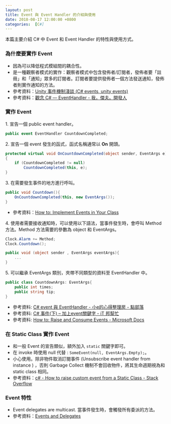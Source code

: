 ```yaml
---
layout: post
title: Event 與 Event Handler 的介紹與使用
date: 2018-08-17 12:00:00 +0800
categories:  [C#]
---
```


本篇主要介紹 C# 中 Event 和 Event Handler 的特性與使用方式。

### 為什麼要實作 Event

- 因為可以降低程式模組間的耦合性。
- 是一種觀察者模式的實作：觀察者模式中包含發佈者/訂閱者，發佈者要「註冊」和「通知」眾多的訂閱者。訂閱者要提供發佈者一個方法發送通知，發佈者則實作通知的方法。
- 參考資料：[Unity 事件機制淺談 (C# events, unity events)](https://dev.twsiyuan.com/2017/03/c-sharp-event-in-unity.html)
- 參考資料：[觀念 C# — EventHandler - 我，傑夫。開發人](https://jeffprogrammer.wordpress.com/2015/07/29/觀念-c-eventhandler/)

### 實作 Event

1\. 宣告一個 public event handler。

``` csharp
public event EventHandler CountdownCompleted;  
```

2\. 宣告一個 event 發生的函式，函式名稱通常以 **On** 開頭。

``` csharp
protected virtual void OnCountdownCompleted(object sender, EventArgs e)
{
    if (CountdownCompleted != null)
        CountdownCompleted(this, e);
}
```

3\. 在需要發生事件的地方進行呼叫。

``` csharp
public void Countdown(){
    OnCountdownCompleted(this, new EventArgs());
}
```

- 參考資料：[How to: Implement Events in Your Class](https://msdn.microsoft.com/en-us/library/5z57dxz2(v=vs.85).aspx)

4\. 使用者需要接收通知時，可以使用以下語法，當事件發生時，會呼叫 Method 方法。Method 方法需要的參數為 object 和 EventArgs。

``` csharp
Clock.Alarm += Method;
Clock.Countdown();

public void (object sender , EventArgs eventArgs){
    ...
}
```

5\. 可以繼承 EventArgs 類別，夾帶不同類型的資料至 EventHandler 中。

``` csharp
public class CountdownArgs: EventArgs{
    public int times;
    public string tip;
}
```

- 參考資料: [C# event 與 EventHandler - 小e的心得整理房 - 點部落](https://dotblogs.com.tw/enet/2017/01/23/013944)
- 參考資料: [C# 事件(下) – 加上event關鍵字 - iT 邦幫忙](https://ithelp.ithome.com.tw/articles/10228906)
- 參考資料: [How to: Raise and Consume Events - Microsoft Docs](https://docs.microsoft.com/en-us/previous-versions/dotnet/netframework-3.0/9aackb16(v=vs.85))

### 在 Static Class 實作 Event

- 和一般 Event 的宣告類似，額外加入 `static` 關鍵字即可。
- 在 invoke 時使用 null 代替 : `SomeEvent(null, EventArgs.Empty);`。
- 小心使用。除非物件取消訂閱事件 (Unsubscribe event handler from instance ) ，否則 Garbage Collect 機制不會回收物件，將其生命週期視為和 static class 相同。
- 參考資料：[c# - How to raise custom event from a Static Class - Stack Overflow](https://stackoverflow.com/questions/289002/how-to-raise-custom-event-from-a-static-class)

### Event 特性

- Event delegates are multicast. 當事件發生時，會觸發所有委派的方法。
- 參考資料：[Events and Delegates](https://msdn.microsoft.com/en-us/library/17sde2xt(v=vs.85).aspx)